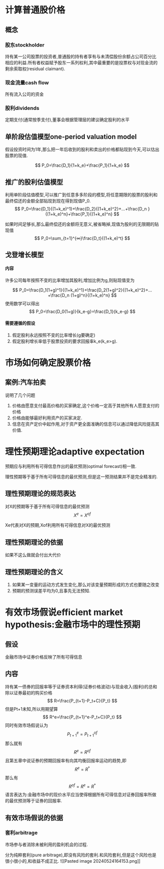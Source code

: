  
# 计算普通股价格

## 概念

### 股东stockholder

持有某一公司股票的投资者,普通股的持有者享有与未清偿股份余额占公司百分比相应的利益.所有者权益赋予股东一系列权利,其中最重要的是投票权与对现金流的剩余索取权(residual claimant).

### 现金流量cash flow

所有流入公司的资金

### 股利dividends

定期支付(通常按季支付),董事会根据管理层的建议确定股利的水平

## 单阶段估值模型one-period valuation model

假设投资时间为1年,那么把一年后收到的股利和卖出的价格都贴现到今天,可以估出股票的现值.

$$
P_0=\frac{D_1}{1+k_e}+\frac{P_1}{1+k_e}
$$

## 推广的股利估值模型

利用单阶段估值模型,可以推广到任意多多阶段的模型,将任意期限的股票的股利和最终偿还的金额全部贴现到现在得到现值P_0.
$$
P_0=\frac{D_1}{(1+k_e)^1}+\frac{D_2}{(1+k_e)^2}+…+\frac{D_n
}{(1+k_e)^n}+\frac{P_1}{(1+k_e)^n}
$$

如果时间足够长,那么最终偿还的金额将无意义,被省略掉,现值为股利的无限期的贴现值
$$
P_0=\sum_{t=1}^{∞}\frac{D_t}{(1+k_e)^t}  
$$

## 戈登增长模型

#### 内容

许多公司每年按照不变的比率增加其股利,增加比例为g,则贴现值变为

$$
P_0=\frac{D_1(1+g)^1}{(1+k_e)^1}+\frac{D_2(1+g)^2}{(1+k_e)^2}+…+\frac{D_n
(1+g)^n}{(1+k_e)^n}
$$
使用数学可以得出
$$
P_0=\frac{D_0(1+g)}{k_e-g}=\frac{D_1}{k_e-g}
$$

#### 需要遵循的假设

1. 假定股利永远按照不变的比率增长(g要确定)
2. 假定股利增长率低于股票投资的要求回报率k_e(k_e>g).

# 市场如何确定股票价格 

## 案例:汽车拍卖

说明了几个问题

1. 价格由愿意支付最高价格的买家确定,这个价格一定高于其他所有人愿意支付的价格
2. 价格由能够最好利用资产的买家决定.
3. 信息在资产定价中起作用,对于资产更全面准确的信息可以通过降低风险提高其价值.

# 理性预期理论adaptive expectation

预期应与利用所有可得信息作出的最优预测(optimal forecast)相一致.

理性预期等于基于所有可得信息的最优预测,但是这一预测结果并不是完全精准的.

## 理性预期理论的规范表达

对X的预期等于基于所有可得信息的最优预测
$$
X^e=X^{of}
$$

Xe代表对X的预期,Xof利用所有可得信息对X的最优预测

## 理性预期理论的依据

如果不这么做就会付出大代价

## 理性预期理论的含义

1. 如果某一变量的运动方式发生变化,那么对该变量预期形成的方式也要随之改变
2. 预期的预测误差平均为0,且事先无法预知.

# 有效市场假说efficient market hypothesis:金融市场中的理性预期

## 假设

金融市场中证券价格反映了所有可得信息

## 内容

持有某一债券的回报率等于证券资本利得(证券价格波动)与现金收入(股利)的总和除以证券最初的购买价格
$$
R=\frac{P_{t+1}-P_t+C}{P_t}
$$
但是Pt+1未知,所以用期望算
$$
R^e=\frac{P_{t+1}^e-P_t+C}{P_t}
$$
同时有效市场假说认为
$$
P_{t+1}^e=P_{t+1}^{of}
$$
那么就有
$$
R^e=R^{of}
$$
且第五章中说证券的预期回报率有向其均衡回报率运动的趋势,即
$$
R^e=R^*
$$
那么有
$$
R^{of}=R^e=R^*
$$
语言表达为:金融市场中的现价水平应当使得根据所有可得信息对证券回报率所做的最优预测等于证券的回报率.

## 有效市场假说的依据

### 套利arbitrage

市场参与者消除未被利用的盈利机会的过程.

分为纯粹套利(pure arbitrage),即没有风险的套利.和风险套利,但是这个风险也是很小很小的,和收益不成正比.
![[Pasted image 20240524164153.png]]


